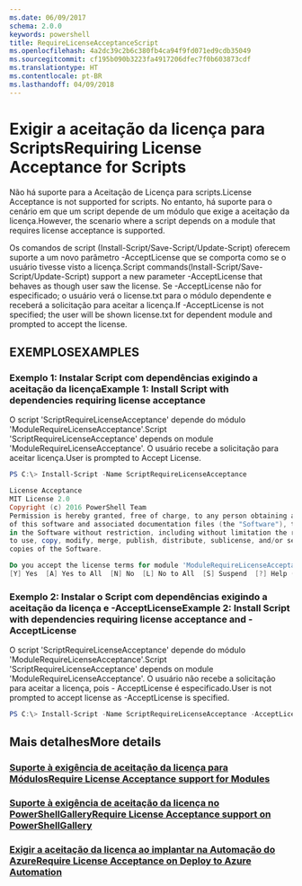 ```yaml
---
ms.date: 06/09/2017
schema: 2.0.0
keywords: powershell
title: RequireLicenseAcceptanceScript
ms.openlocfilehash: 4a2dc39c2b6c380fb4ca94f9fd071ed9cdb35049
ms.sourcegitcommit: cf195b090b3223fa4917206dfec7f0b603873cdf
ms.translationtype: HT
ms.contentlocale: pt-BR
ms.lasthandoff: 04/09/2018
---
```

# <a name="requiring-license-acceptance-for-scripts"></a><span data-ttu-id="3e1b2-103">Exigir a aceitação da licença para Scripts</span><span class="sxs-lookup"><span data-stu-id="3e1b2-103">Requiring License Acceptance for Scripts</span></span>

<span data-ttu-id="3e1b2-104">Não há suporte para a Aceitação de Licença para scripts.</span><span class="sxs-lookup"><span data-stu-id="3e1b2-104">License Acceptance is not supported for scripts.</span></span> <span data-ttu-id="3e1b2-105">No entanto, há suporte para o cenário em que um script depende de um módulo que exige a aceitação da licença.</span><span class="sxs-lookup"><span data-stu-id="3e1b2-105">However, the scenario where a script depends on a module that requires license acceptance is supported.</span></span>

<span data-ttu-id="3e1b2-106">Os comandos de script (Install-Script/Save-Script/Update-Script) oferecem suporte a um novo parâmetro -AcceptLicense que se comporta como se o usuário tivesse visto a licença.</span><span class="sxs-lookup"><span data-stu-id="3e1b2-106">Script commands(Install-Script/Save-Script/Update-Script) support a new parameter -AcceptLicense that behaves as though user saw the license.</span></span> <span data-ttu-id="3e1b2-107">Se -AcceptLicense não for especificado; o usuário verá o license.txt para o módulo dependente e receberá a solicitação para aceitar a licença.</span><span class="sxs-lookup"><span data-stu-id="3e1b2-107">If -AcceptLicense is not specified; the user will be shown license.txt for dependent module and prompted to accept the license.</span></span>

## <a name="examples"></a><span data-ttu-id="3e1b2-108">EXEMPLOS</span><span class="sxs-lookup"><span data-stu-id="3e1b2-108">EXAMPLES</span></span>

### <a name="example-1-install-script-with-dependencies-requiring-license-acceptance"></a><span data-ttu-id="3e1b2-109">Exemplo 1: Instalar Script com dependências exigindo a aceitação da licença</span><span class="sxs-lookup"><span data-stu-id="3e1b2-109">Example 1: Install Script with dependencies requiring license acceptance</span></span>
<span data-ttu-id="3e1b2-110">O script 'ScriptRequireLicenseAcceptance' depende do módulo 'ModuleRequireLicenseAcceptance'.</span><span class="sxs-lookup"><span data-stu-id="3e1b2-110">Script 'ScriptRequireLicenseAcceptance' depends on module 'ModuleRequireLicenseAcceptance'.</span></span> <span data-ttu-id="3e1b2-111">O usuário recebe a solicitação para aceitar licença.</span><span class="sxs-lookup"><span data-stu-id="3e1b2-111">User is prompted to Accept License.</span></span>
```PowerShell
PS C:\> Install-Script -Name ScriptRequireLicenseAcceptance

License Acceptance
MIT License 2.0
Copyright (c) 2016 PowerShell Team
Permission is hereby granted, free of charge, to any person obtaining a copy
of this software and associated documentation files (the "Software"), to deal
in the Software without restriction, including without limitation the rights
to use, copy, modify, merge, publish, distribute, sublicense, and/or sell
copies of the Software.

Do you accept the license terms for module 'ModuleRequireLicenseAcceptance'.
[Y] Yes  [A] Yes to All  [N] No  [L] No to All  [S] Suspend  [?] Help (default is "N"):
```

### <a name="example-2-install-script-with-dependencies-requiring-license-acceptance-and--acceptlicense"></a><span data-ttu-id="3e1b2-112">Exemplo 2: Instalar o Script com dependências exigindo a aceitação da licença e -AcceptLicense</span><span class="sxs-lookup"><span data-stu-id="3e1b2-112">Example 2: Install Script with dependencies requiring license acceptance and -AcceptLicense</span></span>
<span data-ttu-id="3e1b2-113">O script 'ScriptRequireLicenseAcceptance' depende do módulo 'ModuleRequireLicenseAcceptance'.</span><span class="sxs-lookup"><span data-stu-id="3e1b2-113">Script 'ScriptRequireLicenseAcceptance' depends on module 'ModuleRequireLicenseAcceptance'.</span></span> <span data-ttu-id="3e1b2-114">O usuário não recebe a solicitação para aceitar a licença, pois - AcceptLicense é especificado.</span><span class="sxs-lookup"><span data-stu-id="3e1b2-114">User is not prompted to accept license as -AcceptLicense is specified.</span></span>
```PowerShell
PS C:\> Install-Script -Name ScriptRequireLicenseAcceptance -AcceptLicense
```

## <a name="more-details"></a><span data-ttu-id="3e1b2-115">Mais detalhes</span><span class="sxs-lookup"><span data-stu-id="3e1b2-115">More details</span></span>
### <a name="require-license-acceptance-support-for-modulesmodulerequirelicenseacceptancemd"></a>[<span data-ttu-id="3e1b2-116">Suporte à exigência de aceitação da licença para Módulos</span><span class="sxs-lookup"><span data-stu-id="3e1b2-116">Require License Acceptance support for Modules</span></span>](../module/RequireLicenseAcceptance.md)

### <a name="require-license-acceptance-support-on-powershellgallerypsgallerypsgalleryrequireslicenseacceptancemd"></a>[<span data-ttu-id="3e1b2-117">Suporte à exigência de aceitação da licença no PowerShellGallery</span><span class="sxs-lookup"><span data-stu-id="3e1b2-117">Require License Acceptance support on PowerShellGallery</span></span>](../../psgallery/psgallery_requires_license_acceptance.md)

### <a name="require-license-acceptance-on-deploy-to-azure-automationpsgallerypsgallerydeploytoazureautomationrequirelicenseacceptancemd"></a>[<span data-ttu-id="3e1b2-118">Exigir a aceitação da licença ao implantar na Automação do Azure</span><span class="sxs-lookup"><span data-stu-id="3e1b2-118">Require License Acceptance on Deploy to Azure Automation</span></span>](../../psgallery/psgallery_deploy_to_azure_automation_requireLicenseAcceptance.md)